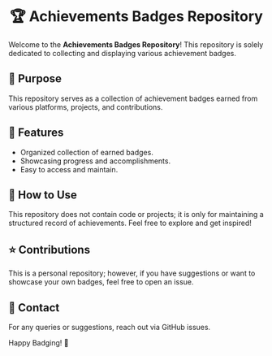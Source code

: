 <h1 align="center">🏆 Achievements Badges Repository</h1>
  <p>Welcome to the <strong>Achievements Badges Repository</strong>! This repository is solely dedicated to collecting and displaying various achievement badges.</p>
  
  <h2>📌 Purpose</h2>
  <p>This repository serves as a collection of achievement badges earned from various platforms, projects, and contributions.</p>
  
  <h2>🎯 Features</h2>
  <ul>
      <li>Organized collection of earned badges.</li>
      <li>Showcasing progress and accomplishments.</li>
      <li>Easy to access and maintain.</li>
  </ul>
  
  <h2>📂 How to Use</h2>
  <p>This repository does not contain code or projects; it is only for maintaining a structured record of achievements. Feel free to explore and get inspired!</p>
  
  <h2>⭐ Contributions</h2>
  <p>This is a personal repository; however, if you have suggestions or want to showcase your own badges, feel free to open an issue.</p>
  
  <h2>📧 Contact</h2>
  <p>For any queries or suggestions, reach out via GitHub issues.</p>
  
  <p>Happy Badging! 🚀</p>
